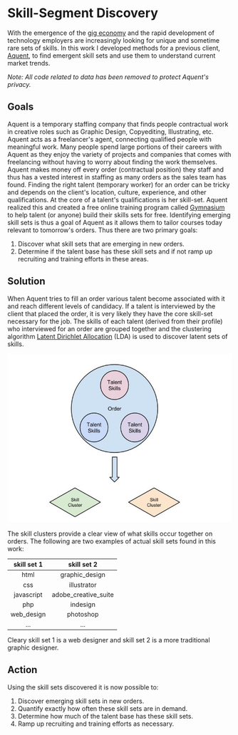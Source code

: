 # Skill-Segment Discovery
With the emergence of the [gig economy](http://www.economist.com/news/finance-and-economics/21693261-new-report-reveals-scale-and-purpose-app-based-earnings-smooth-operators) and the rapid development of technology employers are increasingly looking for unique and sometime rare sets of skills. In this work I developed methods for a previous client, [Aquent](https://aquent.com/), to find emergent skill sets and use them to understand current market trends.

*Note: All code related to data has been removed to protect Aquent's privacy.*

## Goals
Aquent is a temporary staffing company that finds people contractual work in creative roles such as Graphic Design, Copyediting, Illustrating, etc. Aquent acts as a freelancer's agent, connecting qualified people with meaningful work. Many people spend large portions of their careers with Aquent as they enjoy the variety of projects and companies that comes with freelancing without having to worry about finding the work themselves. 
Aquent makes money off every order (contractual position) they staff and thus has a vested interest in staffing as many orders as the sales team has found. Finding the right talent (temporary worker) for an order can be tricky and depends on the client's location, culture, experience, and other qualifications. 
At the core of a talent's qualifications is her skill-set. Aquent realized this and created a free online training program called [Gymnasium](https://thegymnasium.com/) to help talent (or anyone) build their skills sets for free. Identifying emerging skill sets is thus a goal of Aquent as it allows them to tailor courses today relevant to tomorrow's orders. Thus there are two primary goals:

1. Discover what skill sets that are emerging in new orders.
2. Determine if the talent base has these skill sets and if not ramp up recruiting and training efforts in these areas.

## Solution
When Aquent tries to fill an order various talent become associated with it and reach different levels of candidacy. If a talent is interviewed by the client that placed the order, it is very likely they have the core skill-set necessary for the job. The skills of each talent (derived from their profile) who interviewed for an order are grouped together and the clustering algorithm [Latent Dirichlet Allocation](https://en.wikipedia.org/wiki/Latent_Dirichlet_allocation) (LDA) is used to discover latent sets of skills.

![Clustering Skills](https://github.com/cfusting/cfusting.github.io/blob/master/img/portfolio/skillsegments-free.jpg)

The skill clusters provide a clear view of what skills occur together on orders. The following are two examples of actual skill sets found in this work:

|skill set 1|skill set 2|
|:-------------:|:-------------:|
|html           |graphic_design |
|css            |illustrator    |
|javascript     |adobe_creative_suite|
|php            |indesign       |
|web_design     |photoshop      |
|...            |...            |

Cleary skill set 1 is a web designer and skill set 2 is a more traditional graphic designer. 

## Action
Using the skill sets discovered it is now possible to:

1. Discover emerging skill sets in new orders.
2. Quantify exactly how often these skill sets are in demand.
3. Determine how much of the talent base has these skill sets.
4. Ramp up recruiting and training efforts as necessary.


